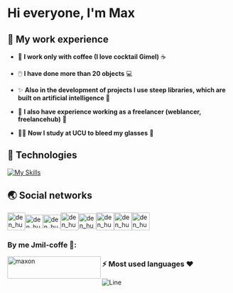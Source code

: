 # Hi everyone, I'm Max

## 🤖 ****My work experience****

- 🍵 **I work only with coffee (I love cocktail Gimel)** ☕

- 🖱️ **I have done more than 20 objects** 💻

- ✨ **Also in the development of projects I use steep libraries, which are built on artificial intelligence** 🎇

- 🎲 **I also have experience working as a freelancer (weblancer, freelancehub)** 🏢

- 👨‍🎓 **Now I study at UCU to bleed my glasses** 🏫

## 🔧 ****Technologies****

[![My Skills](https://skillicons.dev/icons?i=angular,arduino,aws,figma,bash,c,cpp,cmake,codepen,css,discord,django,docker,express,fastapi,figma,firebase,flask,git,github,graphql,heroku,html,idea,java,js,kubernetes,latex,linkedin,linux,md,maven,mongodb,mysql,neovim,nestjs,netlify,nextjs,nodejs,postgres,postman,py,r,react,redux,sass,spring,sqlite,stackoverflow,tailwind,swift,ts,vim,vscode,webpack,vite&perline=14&theme=dark)](https://skillicons.dev)

## 🌏 ****Social networks****

<a href="https://telegram.me/maxonchicks" target="blank"><img align="center" src="https://github.com/plinom/plinom/blob/main/README/telegram.png" alt="den_humen" height="40" width="40" /></a><a href="https://discordapp.com/users/7502" target="blank"><img align="center" src="https://github.com/plinom/plinom/blob/main/README/discord.png" alt="den_humen" height="30" width="40" /></a><a href="https://instagram.com/maxondev" target="blank"><img align="center" src="https://raw.githubusercontent.com/rahuldkjain/github-profile-readme-generator/master/src/images/icons/Social/instagram.svg" alt="den_humen" height="30" width="40" /></a><a href="https://www.buymeacoffee.com/MaxonDev" target="blank"><img align="center" src="https://github.com/plinom/plinom/blob/main/README/bymeacoffe.png" alt="den_humen" height="40" width="40" /></a><a href="https://twitter.com/maxondevelop" target="blank"><img align="center" src="https://github.com/plinom/plinom/blob/main/README/twitter.webp" alt="den_humen" height="35" width="40" /></a><a href="https://www.poliigon.com/account?tab=dashboard" target="blank"><img align="center" src="https://github.com/plinom/plinom/blob/main/README/poligon.png" alt="den_humen" height="40" width="40" /></a><a href="https://www.linkedin.com/in/максим-куценко-7225ab269/" target="blank"><img align="center" src="https://github.com/plinom/plinom/blob/main/README/linkedin.png" alt="den_humen" height="40" width="40" /></a><a href="https://github.com/plinom" target="blank"><img align="center" src="https://github.com/plinom/plinom/blob/main/README/github.png" alt="den_humen" height="40" width="40" /></a>

<h3 align="left">By me Jmil-coffe 💞:</h3>
<p>
    <a href="https://www.buymeacoffee.com/MaxonDev">
        <img align="left" src="https://cdn.buymeacoffee.com/buttons/v2/default-yellow.png" height="50" width="210" alt="maxon" />
    </a>
</p>

### :zap: Most used languages ❤️
![Line](https://user-images.githubusercontent.com/85225156/171937799-8fc9e255-9889-4642-9c92-6df85fb86e82.gif)
